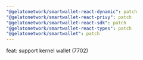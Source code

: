 ```yaml
---
"@gelatonetwork/smartwallet-react-dynamic": patch
"@gelatonetwork/smartwallet-react-privy": patch
"@gelatonetwork/smartwallet-react-sdk": patch
"@gelatonetwork/smartwallet-react-types": patch
"@gelatonetwork/smartwallet": patch
---
```


feat: support kernel wallet (7702)
